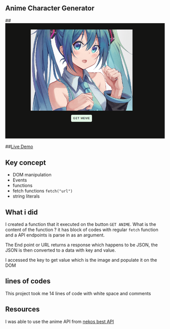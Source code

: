 ## Anime Character Generator

##![Preview](./Screen%20Shot%202023-04-22%20at%202.51.53%20PM.png)


##[Live Demo]()

## Key concept

- DOM manipulation
- Events
- functions
- fetch functions `fetch("url")`
- string literals

## What i did

I created a function that it executed on the button `GET ANIME`. What is the content of the function ? it has block of codes with regular `fetch` function and a API endpoints is parse in as an argument.

The End point or URL returns a response which happens to be JSON, the JSON is then converted to a data with key and value.

I accessed the key to get value which is the image and populate it on the DOM

## lines of codes

This project took me 14 lines of code with white space and comments

## Resources

I was able to use the anime API from [nekos best API]("https://docs.nekos.best/api/endpoints.html")
